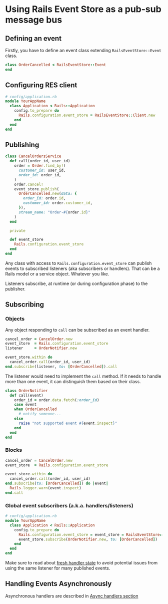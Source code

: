 # Using Rails Event Store as a pub-sub message bus

## Defining an event

Firstly, you have to define an event class extending `RailsEventStore::Event` class.

```ruby
class OrderCancelled < RailsEventStore::Event
end
```

## Configuring RES client

```ruby
# config/application.rb
module YourAppName
  class Application < Rails::Application
    config.to_prepare do
      Rails.configuration.event_store = RailsEventStore::Client.new
    end
  end
end
```

## Publishing

```ruby
class CancelOrdersService
  def call(order_id, user_id)
    order = Order.find_by!(
      customer_id: user_id,
      order_id: order_id,
    )
    order.cancel!
    event_store.publish(
      OrderCancelled.new(data: {
        order_id: order.id,
        customer_id: order.customer_id,
      }),
      stream_name: "Order-#{order.id}"
    )
  end

  private

  def event_store
    Rails.configuration.event_store
  end
end
```

Any class with access to `Rails.configuration.event_store` can publish events to subscribed listeners (aka subscribers or handlers). That can be a Rails model or a service object. Whatever you like.

Listeners subscribe, at runtime (or during configuration phase) to the publisher.

## Subscribing

### Objects

Any object responding to `call` can be subscribed as an event handler.

```ruby
cancel_order = CancelOrder.new
event_store  = Rails.configuration.event_store
listener     = OrderNotifier.new

event_store.within do 
  cancel_order.call(order_id, user_id)
end.subscribe(listener, to: [OrderCancelled]).call
```

The listener would need to implement the `call` method. If it needs to handle more than one event, it can distinguish them based on their class.

```ruby
class OrderNotifier
  def call(event)
    order_id = order.data.fetch(:order_id)
    case event
    when OrderCancelled
      # notify someone...
    else
      raise "not supported event #{event.inspect}"
    end
  end
end
```

### Blocks

```ruby
cancel_order = CancelOrder.new
event_store  = Rails.configuration.event_store

event_store.within do
  cancel_order.call(order_id, user_id)
end.subscribe(to: [OrderCancelled]) do |event|
  Rails.logger.warn(event.inspect)
end.call
```

### Global event subscribers (a.k.a. handlers/listeners)

```ruby
# config/application.rb
module YourAppName
  class Application < Rails::Application
    config.to_prepare do
      Rails.configuration.event_store = event_store = RailsEventStore::Client.new
      event_store.subscribe(OrderNotifier.new, to: [OrderCancelled])
    end
  end
end
```

Make sure to read about [fresh handler state](/docs/subscribe/#fresh-handler-state) to avoid potential issues from using the same listener for many published events.

## Handling Events Asynchronously

Asynchronous handlers are described in [Async handlers section](/docs/subscribe/#async-handlers)
